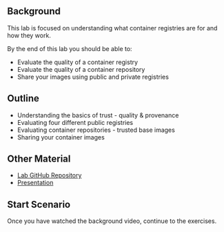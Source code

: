 ## Background
This lab is focused on understanding what container registries are for and how they work.

By the end of this lab you should be able to:
- Evaluate the quality of a container registry
- Evaluate the quality of a container repository
- Share your images using public and private registries

## Outline
- Understanding the basics of trust - quality & provenance
- Evaluating four different public registries
- Evaluating container repositories - trusted base images
- Sharing your container images

## Other Material
- [Lab GitHub Repository](https://github.com/openshift-labs/learn-katacoda)
- [Presentation](//goo.gl/pckoxn)

## Start Scenario
Once you have watched the background video, continue to the exercises.
